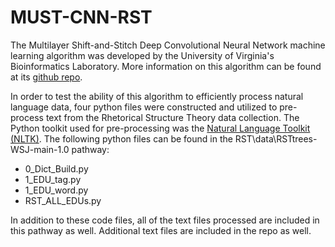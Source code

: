 # MUST-CNN-RST

The Multilayer Shift-and-Stitch Deep Convolutional Neural Network machine learning algorithm was developed by the University of Virginia's Bioinformatics Laboratory. More information on this algorithm can be found at its [github repo](https://github.com/DeepLearning4BioSeqText/Paper16-AAAI-MUST-CNN/tree/master).

In order to test the ability of this algorithm to efficiently process natural language data, four python files were constructed and utilized to pre-process text from the Rhetorical Structure Theory data collection. The Python toolkit used for pre-processing was the [Natural Language Toolkit (NLTK)](http://www.nltk.org/). The following python files can be found in the RST\data\RSTtrees-WSJ-main-1.0 pathway:

- 0_Dict_Build.py
- 1_EDU_tag.py 
- 1_EDU_word.py 
- RST_ALL_EDUs.py

In addition to these code files, all of the text files processed are included in this pathway as well. Additional text files are included in the repo as well.
